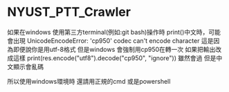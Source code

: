 # NYUST_PTT_Crawler

如果在windows 使用第三方terminal(例如:git bash)操作時 print()中文時，可能會出現
UnicodeEncodeError: 'cp950' codec can't encode character
這是因為即便說你是用utf-8格式 但是windows 會強制用cp950在轉一次
如果把輸出改成這樣
print(res.encode("utf8").decode("cp950", "ignore"))
雖然會過 但是中文顯示會亂碼

所以使用windows環境時 還請用正規的cmd 或是powershell
